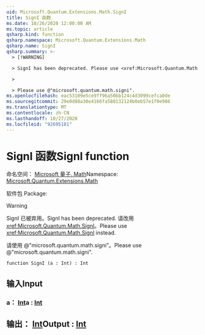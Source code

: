 ```yaml
---
uid: Microsoft.Quantum.Extensions.Math.SignI
title: SignI 函数
ms.date: 10/26/2020 12:00:00 AM
ms.topic: article
qsharp.kind: function
qsharp.namespace: Microsoft.Quantum.Extensions.Math
qsharp.name: SignI
qsharp.summary: >-
  > [!WARNING]

  > SignI has been deprecated. Please use <xref:Microsoft.Quantum.Math.SignI> instead.

  >

  > Please use @"microsoft.quantum.math.signi".
ms.openlocfilehash: eac53109e5ce9ff96a50bb124c4d3099cefca0de
ms.sourcegitcommit: 29e0d88a30e4166fa580132124b0eb57e1f0e986
ms.translationtype: MT
ms.contentlocale: zh-CN
ms.lasthandoff: 10/27/2020
ms.locfileid: "92695181"
---
```

# <a name="signi-function"></a><span data-ttu-id="7d0f0-102">SignI 函数</span><span class="sxs-lookup"><span data-stu-id="7d0f0-102">SignI function</span></span>

<span data-ttu-id="7d0f0-103">命名空间： [Microsoft 量子. Math](xref:Microsoft.Quantum.Extensions.Math)</span><span class="sxs-lookup"><span data-stu-id="7d0f0-103">Namespace: [Microsoft.Quantum.Extensions.Math](xref:Microsoft.Quantum.Extensions.Math)</span></span>

<span data-ttu-id="7d0f0-104">软件包 [](https://nuget.org/packages/)</span><span class="sxs-lookup"><span data-stu-id="7d0f0-104">Package: [](https://nuget.org/packages/)</span></span>


> [!WARNING]
> <span data-ttu-id="7d0f0-105">SignI 已被弃用。</span><span class="sxs-lookup"><span data-stu-id="7d0f0-105">SignI has been deprecated.</span></span> <span data-ttu-id="7d0f0-106">请改用 <xref:Microsoft.Quantum.Math.SignI>。</span><span class="sxs-lookup"><span data-stu-id="7d0f0-106">Please use <xref:Microsoft.Quantum.Math.SignI> instead.</span></span>
>
> <span data-ttu-id="7d0f0-107">请使用 @"microsoft.quantum.math.signi"。</span><span class="sxs-lookup"><span data-stu-id="7d0f0-107">Please use @"microsoft.quantum.math.signi".</span></span>



```qsharp
function SignI (a : Int) : Int
```


## <a name="input"></a><span data-ttu-id="7d0f0-108">输入</span><span class="sxs-lookup"><span data-stu-id="7d0f0-108">Input</span></span>

### <a name="a--int"></a><span data-ttu-id="7d0f0-109">a： [Int](xref:microsoft.quantum.lang-ref.int)</span><span class="sxs-lookup"><span data-stu-id="7d0f0-109">a : [Int](xref:microsoft.quantum.lang-ref.int)</span></span>





## <a name="output--int"></a><span data-ttu-id="7d0f0-110">输出： [Int](xref:microsoft.quantum.lang-ref.int)</span><span class="sxs-lookup"><span data-stu-id="7d0f0-110">Output : [Int](xref:microsoft.quantum.lang-ref.int)</span></span>

